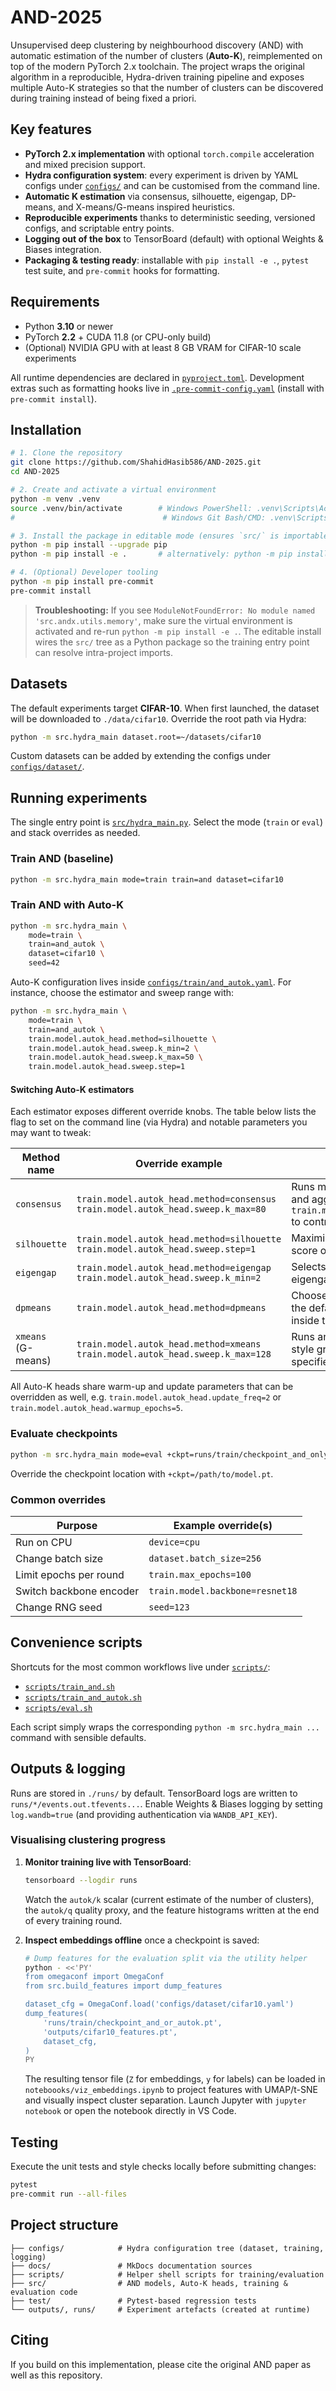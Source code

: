 # AND-2025

Unsupervised deep clustering by neighbourhood discovery (AND) with automatic estimation of the number of clusters (**Auto-K**), reimplemented on top of the modern PyTorch 2.x toolchain. The project wraps the original algorithm in a reproducible, Hydra-driven training pipeline and exposes multiple Auto-K strategies so that the number of clusters can be discovered during training instead of being fixed a priori.

## Key features
- **PyTorch 2.x implementation** with optional `torch.compile` acceleration and mixed precision support.
- **Hydra configuration system**: every experiment is driven by YAML configs under [`configs/`](configs/) and can be customised from the command line.
- **Automatic K estimation** via consensus, silhouette, eigengap, DP-means, and X-means/G-means inspired heuristics.
- **Reproducible experiments** thanks to deterministic seeding, versioned configs, and scriptable entry points.
- **Logging out of the box** to TensorBoard (default) with optional Weights & Biases integration.
- **Packaging & testing ready**: installable with `pip install -e .`, `pytest` test suite, and `pre-commit` hooks for formatting.

## Requirements
- Python **3.10** or newer
- PyTorch **2.2** + CUDA 11.8 (or CPU-only build)
- (Optional) NVIDIA GPU with at least 8 GB VRAM for CIFAR-10 scale experiments

All runtime dependencies are declared in [`pyproject.toml`](pyproject.toml). Development extras such as formatting hooks live in [`.pre-commit-config.yaml`](.pre-commit-config.yaml) (install with `pre-commit install`).

## Installation
```bash
# 1. Clone the repository
git clone https://github.com/ShahidHasib586/AND-2025.git
cd AND-2025

# 2. Create and activate a virtual environment
python -m venv .venv
source .venv/bin/activate        # Windows PowerShell: .venv\Scripts\Activate.ps1 #. .venv/Scripts/activate
#                                 # Windows Git Bash/CMD: .venv\Scripts\activate

# 3. Install the package in editable mode (ensures `src/` is importable)
python -m pip install --upgrade pip
python -m pip install -e .       # alternatively: python -m pip install -r requirements.txt

# 4. (Optional) Developer tooling
python -m pip install pre-commit
pre-commit install
```

> **Troubleshooting:** If you see `ModuleNotFoundError: No module named 'src.andx.utils.memory'`, make sure the virtual
> environment is activated and re-run `python -m pip install -e .`. The editable install wires the `src/` tree as a Python
> package so the training entry point can resolve intra-project imports.

## Datasets
The default experiments target **CIFAR-10**. When first launched, the dataset will be downloaded to `./data/cifar10`. Override the root path via Hydra:

```bash
python -m src.hydra_main dataset.root=~/datasets/cifar10
```

Custom datasets can be added by extending the configs under [`configs/dataset/`](configs/dataset/).

## Running experiments
The single entry point is [`src/hydra_main.py`](src/hydra_main.py). Select the mode (`train` or `eval`) and stack overrides as needed.

### Train AND (baseline)
```bash
python -m src.hydra_main mode=train train=and dataset=cifar10
```

### Train AND with Auto-K
```bash
python -m src.hydra_main \
    mode=train \
    train=and_autok \
    dataset=cifar10 \
    seed=42
```

Auto-K configuration lives inside [`configs/train/and_autok.yaml`](configs/train/and_autok.yaml). For instance, choose the estimator and sweep range with:

```bash
python -m src.hydra_main \
    mode=train \
    train=and_autok \
    train.model.autok_head.method=silhouette \
    train.model.autok_head.sweep.k_min=2 \
    train.model.autok_head.sweep.k_max=50 \
    train.model.autok_head.sweep.step=1
```

#### Switching Auto-K estimators
Each estimator exposes different override knobs. The table below lists the flag to set on the command line (via Hydra) and
notable parameters you may want to tweak:

| Method name        | Override example                                                                 | Notes |
|--------------------|-----------------------------------------------------------------------------------|-------|
| `consensus`        | `train.model.autok_head.method=consensus train.model.autok_head.sweep.k_max=80`   | Runs multiple k-means sweeps and aggregates votes. Use `train.model.autok_head.sweep.*` to control the k range. |
| `silhouette`       | `train.model.autok_head.method=silhouette train.model.autok_head.sweep.step=1`    | Maximises the cosine silhouette score of k-means assignments. |
| `eigengap`         | `train.model.autok_head.method=eigengap train.model.autok_head.sweep.k_min=2`     | Selects k based on the spectral eigengap heuristic. |
| `dpmeans`          | `train.model.autok_head.method=dpmeans`                                          | Chooses k via DP-means with the default lambda (tweak inside the source if needed). |
| `xmeans` (G-means) | `train.model.autok_head.method=xmeans train.model.autok_head.sweep.k_max=128`     | Runs an X-means/G-means style growth heuristic over the specified sweep range. |

All Auto-K heads share warm-up and update parameters that can be overridden as well, e.g. `train.model.autok_head.update_freq=2`
or `train.model.autok_head.warmup_epochs=5`.

### Evaluate checkpoints
```bash
python -m src.hydra_main mode=eval +ckpt=runs/train/checkpoint_and_only.pt
```
Override the checkpoint location with `+ckpt=/path/to/model.pt`.

### Common overrides
| Purpose                     | Example override(s) |
|----------------------------|---------------------|
| Run on CPU                 | `device=cpu`
| Change batch size          | `dataset.batch_size=256`
| Limit epochs per round     | `train.max_epochs=100`
| Switch backbone encoder    | `train.model.backbone=resnet18`
| Change RNG seed            | `seed=123`

## Convenience scripts
Shortcuts for the most common workflows live under [`scripts/`](scripts/):

- [`scripts/train_and.sh`](scripts/train_and.sh)
- [`scripts/train_and_autok.sh`](scripts/train_and_autok.sh)
- [`scripts/eval.sh`](scripts/eval.sh)

Each script simply wraps the corresponding `python -m src.hydra_main ...` command with sensible defaults.

## Outputs & logging
Runs are stored in `./runs/` by default. TensorBoard logs are written to `runs/*/events.out.tfevents...`. Enable Weights & Biases logging by setting `log.wandb=true` (and providing authentication via `WANDB_API_KEY`).

### Visualising clustering progress
1. **Monitor training live with TensorBoard**:
   ```bash
   tensorboard --logdir runs
   ```
   Watch the `autok/k` scalar (current estimate of the number of clusters), the `autok/q` quality proxy, and the feature histograms written at the end of every training round.

2. **Inspect embeddings offline** once a checkpoint is saved:
   ```bash
   # Dump features for the evaluation split via the utility helper
   python - <<'PY'
   from omegaconf import OmegaConf
   from src.build_features import dump_features

   dataset_cfg = OmegaConf.load('configs/dataset/cifar10.yaml')
   dump_features(
       'runs/train/checkpoint_and_or_autok.pt',
       'outputs/cifar10_features.pt',
       dataset_cfg,
   )
   PY
   ```
   The resulting tensor file (`Z` for embeddings, `y` for labels) can be loaded in `noteboooks/viz_embeddings.ipynb` to project features with UMAP/t-SNE and visually inspect cluster separation. Launch Jupyter with `jupyter notebook` or open the notebook directly in VS Code.

## Testing
Execute the unit tests and style checks locally before submitting changes:

```bash
pytest
pre-commit run --all-files
```

## Project structure
```
├── configs/            # Hydra configuration tree (dataset, training, logging)
├── docs/               # MkDocs documentation sources
├── scripts/            # Helper shell scripts for training/evaluation
├── src/                # AND models, Auto-K heads, training & evaluation code
├── test/               # Pytest-based regression tests
└── outputs/, runs/     # Experiment artefacts (created at runtime)
```

## Citing
If you build on this implementation, please cite the original AND paper as well as this repository.
